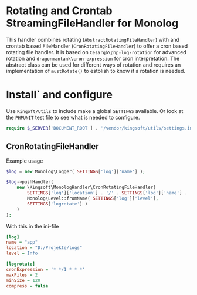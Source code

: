 # Rotating and Crontab StreamingFileHandler for Monolog

This handler combines rotating (`AbstractRotatingFileHandler`) with and crontab based FileHandler (`CronRotatingFileHandler`) to offer a cron based rotating file handler. It is based on `Cesargb\php-log-rotation` for advanced rotation and `dragonmantank\cron-expression`  for cron interpretation. The abstract class can be used for different ways of rotation and requires an implementation of `mustRotate()` to estblish to know if a rotation is needed. 

# Install` and configure

Use `Kingoft/Utils` to include make a global `SETTINGS` available. Or look at the `PHPUNIT` test file to see what is needed to configure.

```php
require $_SERVER['DOCUMENT_ROOT'] . '/vendor/kingsoft/utils/settings.inc.php';
```

## CronRotatingFileHandler
Example usage
```php
$log = new Monolog\Logger( SETTINGS['log']['name'] );

$log->pushHandler(
	new \Kingsoft\MonologHandler\CronRotatingFileHandler(
		SETTINGS['log']['location'] . '/' . SETTINGS['log']['name'] . '_info.log',
		Monolog\Level::fromName( SETTINGS['log']['level'],
		SETTINGS['logrotate'] )
	)
);
```
With this in the ini-file
```ini
[log]
name = "app"
location = "D:/Projekte/logs"
level = Info

[logrotate]
cronExpression = '* */1 * * *'
maxFiles = 2
minSize = 120
compress = false
```

